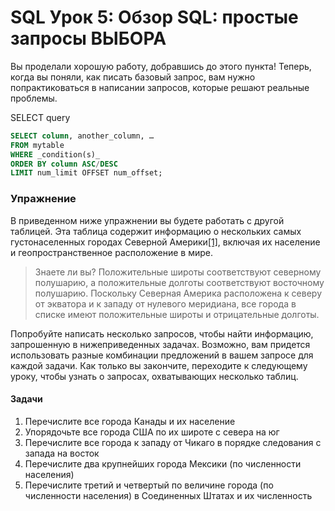 # SQL Урок 5: Обзор SQL: простые запросы ВЫБОРА

Вы проделали хорошую работу, добравшись до этого пункта!  Теперь, когда вы поняли, как писать базовый запрос, вам нужно попрактиковаться в написании запросов, которые решают реальные проблемы.


SELECT query
```sql
SELECT column, another_column, …
FROM mytable
WHERE _condition(s)_
ORDER BY column ASC/DESC
LIMIT num_limit OFFSET num_offset;
```

### Упражнение

В приведенном ниже упражнении вы будете работать с другой таблицей.  Эта таблица содержит информацию о нескольких самых густонаселенных городах Северной Америки[[1]](http://en.wikipedia.org/wiki/List_of_North_American_cities_by_population "Википедия: Города Северной Америки по численности населения"), включая их население и геопространственное расположение в мире.

>Знаете ли вы?
>Положительные широты соответствуют северному полушарию, а положительные долготы соответствуют восточному полушарию.  Поскольку Северная Америка расположена к северу от экватора и к западу от нулевого меридиана, все города в списке имеют положительные широты и отрицательные долготы.

Попробуйте написать несколько запросов, чтобы найти информацию, запрошенную в нижеприведенных задачах.  Возможно, вам придется использовать разные комбинации предложений в вашем запросе для каждой задачи.  Как только вы закончите, переходите к следующему уроку, чтобы узнать о запросах, охватывающих несколько таблиц.

#### Задачи
1.  Перечислите все города Канады и их население
2.  Упорядочьте все города США по их широте с севера на юг
3.  Перечислите все города к западу от Чикаго в порядке следования с запада на восток
4.  Перечислите два крупнейших города Мексики (по численности населения)
5.  Перечислите третий и четвертый по величине города (по численности населения) в Соединенных Штатах и их численность
